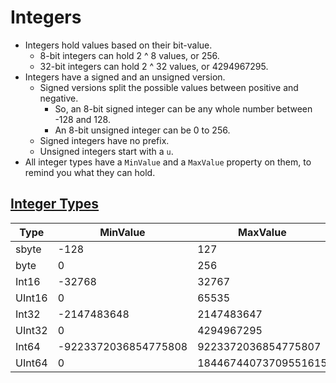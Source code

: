 # Integers

* Integers hold values based on their bit-value. 
  * 8-bit integers can hold 2 ^ 8 values, or 256.
  * 32-bit integers can hold 2 ^ 32 values, or 4294967295.
* Integers have a signed and an unsigned version.
  * Signed versions split the possible values between positive and negative. 
    * So, an 8-bit signed integer can be any whole number between -128 and 128.
    * An 8-bit unsigned integer can be 0 to 256.
  * Signed integers have no prefix.
  * Unsigned integers start with a `u`.
* All integer types have a `MinValue` and a `MaxValue` property on them, to remind you what they can hold.

## [Integer Types](https://docs.microsoft.com/en-us/dotnet/csharp/language-reference/builtin-types/integral-numeric-types)

| Type   | MinValue             | MaxValue             | Alias  |
| ------ | -------------------- | -------------------- | ------ |
| sbyte  | -128                 | 127                  |        |
| byte   | 0                    | 256                  |
| Int16  | -32768               | 32767                | short  |
| UInt16 | 0                    | 65535                | ushort |
| Int32  | -2147483648          | 2147483647           | int    |
| UInt32 | 0                    | 4294967295           | uint   |
| Int64  | -9223372036854775808 | 9223372036854775807  | long   |
| UInt64 | 0                    | 18446744073709551615 | ulong  |